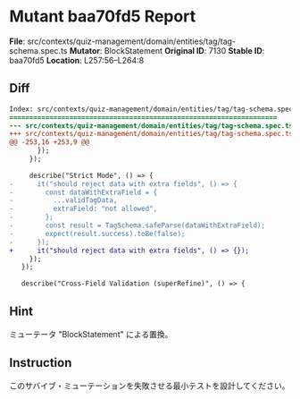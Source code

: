 # Mutant baa70fd5 Report

**File**: src/contexts/quiz-management/domain/entities/tag/tag-schema.spec.ts
**Mutator**: BlockStatement
**Original ID**: 7130
**Stable ID**: baa70fd5
**Location**: L257:56–L264:8

## Diff

```diff
Index: src/contexts/quiz-management/domain/entities/tag/tag-schema.spec.ts
===================================================================
--- src/contexts/quiz-management/domain/entities/tag/tag-schema.spec.ts	original
+++ src/contexts/quiz-management/domain/entities/tag/tag-schema.spec.ts	mutated #7130
@@ -253,16 +253,9 @@
       });
     });
 
     describe("Strict Mode", () => {
-      it("should reject data with extra fields", () => {
-        const dataWithExtraField = {
-          ...validTagData,
-          extraField: "not allowed",
-        };
-        const result = TagSchema.safeParse(dataWithExtraField);
-        expect(result.success).toBe(false);
-      });
+      it("should reject data with extra fields", () => {});
     });
   });
 
   describe("Cross-Field Validation (superRefine)", () => {
```

## Hint

ミューテータ "BlockStatement" による置換。

## Instruction

このサバイブ・ミューテーションを失敗させる最小テストを設計してください。
